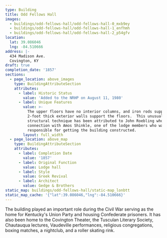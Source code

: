 ```yaml
---
type: Building
title: Odd Fellows Hall
images:
  - buildings/odd-fellows-hall/odd-fellows-hall-0_mxb9ey
  - buildings/odd-fellows-hall/odd-fellows-hall-1_enfhmh
  - buildings/odd-fellows-hall/odd-fellows-hall-2_p54gfv
location:
  lat: 39.086046
  lng: -84.510666
address: |-
  434 Madison Ave.
  Covington, KY
draft: true
completion_date: '1857'
sections:
  - page_location: above_images
    type: BuildingAttributeSection
    attributes:
      - label: Historic Status
        value: 'Added to the NRHP on August 11, 1980'
      - label: Unique Features
        value: >-
          The upper floors have no interior columns, and iron rods supporated by
          2-foot thick exterior walls support the floors.  This unusual
          structural technique has been attributed to John Roebling who had a
          connection with Amos Shinkle, one of the lodge members who was partly
          responsible for getting the building constructed.
        layout: full_width
  - page_location: above_map
    type: BuildingAttributeSection
    attributes:
      - label: Completion Date
        value: '1857'
      - label: Original Function
        value: Lodge hall
      - label: Style
        value: Greek Revival
      - label: Architect
        value: Gedge & Brothers
static_map: buildings/odd-fellows-hall/static-map_lonbtt
static_map_cache: '{"lat":39.086046,"lng":-84.510666}'
---
```


The building played an important role during the Civil War serving as the home for Kentucky's Union Party and housing Confederate prisoners. It has also been home to the Covington Theater, the Tusculan Literary Society, Chautauqua lectures, Vaudeville performances, religious congregations, boxing matches, a nightclub, and a roller skating rink.
